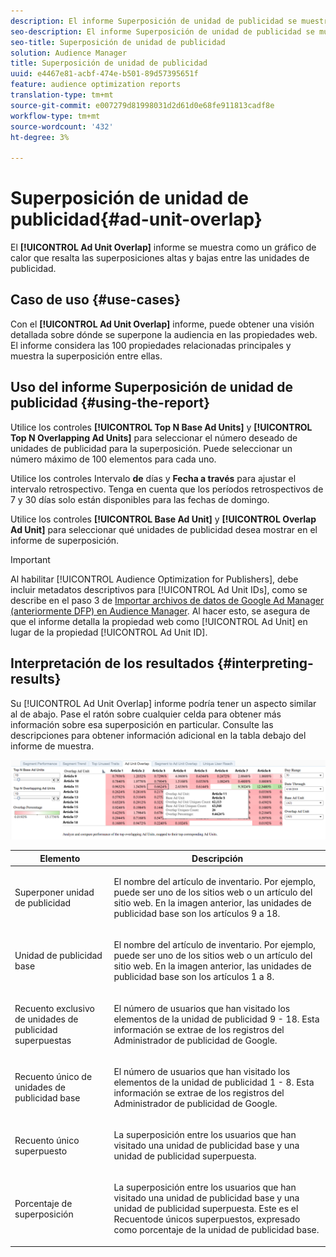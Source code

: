 ```yaml
---
description: El informe Superposición de unidad de publicidad se muestra como un gráfico de calor que resalta superposiciones altas y bajas entre las unidades de publicidad.
seo-description: El informe Superposición de unidad de publicidad se muestra como un gráfico de calor que resalta superposiciones altas y bajas entre las unidades de publicidad.
seo-title: Superposición de unidad de publicidad
solution: Audience Manager
title: Superposición de unidad de publicidad
uuid: e4467e81-acbf-474e-b501-89d57395651f
feature: audience optimization reports
translation-type: tm+mt
source-git-commit: e007279d81998031d2d61d0e68fe911813cadf8e
workflow-type: tm+mt
source-wordcount: '432'
ht-degree: 3%

---
```



# Superposición de unidad de publicidad{#ad-unit-overlap}

El **[!UICONTROL Ad Unit Overlap]** informe se muestra como un gráfico de calor que resalta las superposiciones altas y bajas entre las unidades de publicidad.

## Caso de uso {#use-cases}

Con el **[!UICONTROL Ad Unit Overlap]** informe, puede obtener una visión detallada sobre dónde se superpone la audiencia en las propiedades web. El informe considera las 100 propiedades relacionadas principales y muestra la superposición entre ellas.

## Uso del informe Superposición de unidad de publicidad {#using-the-report}

Utilice los controles **[!UICONTROL Top N Base Ad Units]** y **[!UICONTROL Top N Overlapping Ad Units]** para seleccionar el número deseado de unidades de publicidad para la superposición. Puede seleccionar un número máximo de 100 elementos para cada uno.

Utilice los controles Intervalo **de** días y **Fecha a través** para ajustar el intervalo retrospectivo. Tenga en cuenta que los períodos retrospectivos de 7 y 30 días solo están disponibles para las fechas de domingo.

Utilice los controles **[!UICONTROL Base Ad Unit]** y **[!UICONTROL Overlap Ad Unit]** para seleccionar qué unidades de publicidad desea mostrar en el informe de superposición.

>[!IMPORTANT]
>
>Al habilitar [!UICONTROL Audience Optimization for Publishers], debe incluir metadatos descriptivos para [!UICONTROL Ad Unit IDs], como se describe en el paso 3 de [Importar archivos de datos de Google Ad Manager (anteriormente DFP) en Audience Manager](../../../reporting/audience-optimization-reports/aor-publishers/import-dfp.md). Al hacer esto, se asegura de que el informe detalla la propiedad web como [!UICONTROL Ad Unit] en lugar de la propiedad [!UICONTROL Ad Unit ID].

## Interpretación de los resultados {#interpreting-results}

Su [!UICONTROL Ad Unit Overlap] informe podría tener un aspecto similar al de abajo. Pase el ratón sobre cualquier celda para obtener más información sobre esa superposición en particular. Consulte las descripciones para obtener información adicional en la tabla debajo del informe de muestra.

![](assets/publisher_ad_unit_overlap.png)

<table id="table_22340F45B1B94D3796174CB30A60E212"> 
 <thead> 
  <tr> 
   <th colname="col1" class="entry"> Elemento </th> 
   <th colname="col2" class="entry"> Descripción </th> 
  </tr>
 </thead>
 <tbody> 
  <tr> 
   <td colname="col1"> <p><span class="wintitle"> Superponer unidad de publicidad</span> </p> </td> 
   <td colname="col2"> <p>El nombre del artículo de inventario. Por ejemplo, puede ser uno de los sitios web o un artículo del sitio web. En la imagen anterior, las unidades de publicidad base son los artículos 9 a 18. </p> </td> 
  </tr> 
  <tr> 
   <td colname="col1"> <p><span class="wintitle"> Unidad de publicidad base</span> </p> </td> 
   <td colname="col2"> <p>El nombre del artículo de inventario. Por ejemplo, puede ser uno de los sitios web o un artículo del sitio web. En la imagen anterior, las unidades de publicidad base son los artículos 1 a 8. </p> </td> 
  </tr> 
  <tr> 
   <td colname="col1"> <p><span class="wintitle"> Recuento exclusivo de unidades de publicidad superpuestas</span> </p> </td> 
   <td colname="col2"> <p>El número de usuarios que han visitado los elementos de la unidad de publicidad 9 - 18. Esta información se extrae de los registros del Administrador de publicidad de Google. </p> </td> 
  </tr> 
  <tr> 
   <td colname="col1"> <p><span class="wintitle"> Recuento único de unidades de publicidad base</span> </p> </td> 
   <td colname="col2"> <p>El número de usuarios que han visitado los elementos de la unidad de publicidad 1 - 8. Esta información se extrae de los registros del Administrador de publicidad de Google. </p> </td> 
  </tr> 
  <tr> 
   <td colname="col1"> <p><span class="wintitle"> Recuento único superpuesto</span> </p> </td> 
   <td colname="col2"> <p>La superposición entre los usuarios que han visitado una unidad <span class="wintitle"> de publicidad</span> base y una unidad <span class="wintitle"> de publicidad superpuesta</span>. </p> </td> 
  </tr> 
  <tr> 
   <td colname="col1"> <p><span class="wintitle"> Porcentaje de superposición</span> </p> </td> 
   <td colname="col2"> <p>La superposición entre los usuarios que han visitado una unidad <span class="wintitle"> de publicidad</span> base y una unidad <span class="wintitle"> de publicidad superpuesta</span>. Este es el <span class="wintitle"> Recuento</span>de únicos superpuestos, expresado como porcentaje de la unidad <span class="wintitle"></span>de publicidad base. </p> </td> 
  </tr> 
 </tbody> 
</table>
